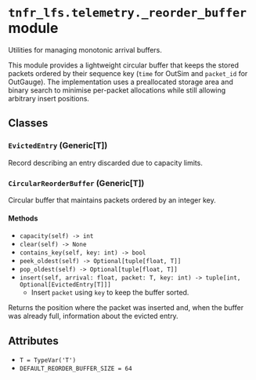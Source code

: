 # `tnfr_lfs.telemetry._reorder_buffer` module
Utilities for managing monotonic arrival buffers.

This module provides a lightweight circular buffer that keeps the stored
packets ordered by their sequence key (``time`` for OutSim and
``packet_id`` for OutGauge).  The implementation uses a preallocated
storage area and binary search to minimise per-packet allocations while
still allowing arbitrary insert positions.

## Classes
### `EvictedEntry` (Generic[T])
Record describing an entry discarded due to capacity limits.

### `CircularReorderBuffer` (Generic[T])
Circular buffer that maintains packets ordered by an integer key.

#### Methods
- `capacity(self) -> int`
- `clear(self) -> None`
- `contains_key(self, key: int) -> bool`
- `peek_oldest(self) -> Optional[tuple[float, T]]`
- `pop_oldest(self) -> Optional[tuple[float, T]]`
- `insert(self, arrival: float, packet: T, key: int) -> tuple[int, Optional[EvictedEntry[T]]]`
  - Insert ``packet`` using ``key`` to keep the buffer sorted.

Returns the position where the packet was inserted and, when the
buffer was already full, information about the evicted entry.

## Attributes
- `T = TypeVar('T')`
- `DEFAULT_REORDER_BUFFER_SIZE = 64`

